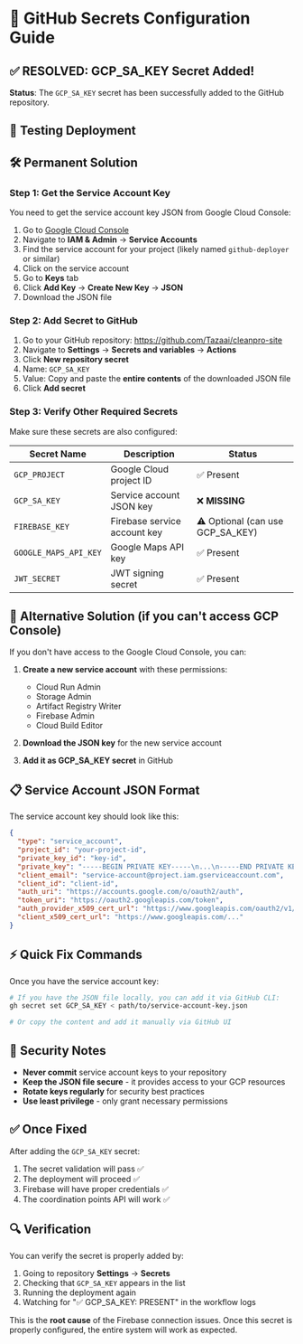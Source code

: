 # 🔐 GitHub Secrets Configuration Guide

## ✅ RESOLVED: GCP_SA_KEY Secret Added!

**Status**: The `GCP_SA_KEY` secret has been successfully added to the GitHub repository.

## 🚀 Testing Deployment

## 🛠️ Permanent Solution

### Step 1: Get the Service Account Key

You need to get the service account key JSON from Google Cloud Console:

1. Go to [Google Cloud Console](https://console.cloud.google.com/)
2. Navigate to **IAM & Admin** → **Service Accounts**
3. Find the service account for your project (likely named `github-deployer` or similar)
4. Click on the service account
5. Go to **Keys** tab
6. Click **Add Key** → **Create New Key** → **JSON**
7. Download the JSON file

### Step 2: Add Secret to GitHub

1. Go to your GitHub repository: https://github.com/Tazaai/cleanpro-site
2. Navigate to **Settings** → **Secrets and variables** → **Actions**
3. Click **New repository secret**
4. Name: `GCP_SA_KEY`
5. Value: Copy and paste the **entire contents** of the downloaded JSON file
6. Click **Add secret**

### Step 3: Verify Other Required Secrets

Make sure these secrets are also configured:

| Secret Name | Description | Status |
|-------------|-------------|---------|
| `GCP_PROJECT` | Google Cloud project ID | ✅ Present |
| `GCP_SA_KEY` | Service account JSON key | ❌ **MISSING** |
| `FIREBASE_KEY` | Firebase service account key | ⚠️ Optional (can use GCP_SA_KEY) |
| `GOOGLE_MAPS_API_KEY` | Google Maps API key | ✅ Present |
| `JWT_SECRET` | JWT signing secret | ✅ Present |

## 🔧 Alternative Solution (if you can't access GCP Console)

If you don't have access to the Google Cloud Console, you can:

1. **Create a new service account** with these permissions:
   - Cloud Run Admin
   - Storage Admin
   - Artifact Registry Writer
   - Firebase Admin
   - Cloud Build Editor

2. **Download the JSON key** for the new service account

3. **Add it as GCP_SA_KEY secret** in GitHub

## 📋 Service Account JSON Format

The service account key should look like this:

```json
{
  "type": "service_account",
  "project_id": "your-project-id",
  "private_key_id": "key-id",
  "private_key": "-----BEGIN PRIVATE KEY-----\n...\n-----END PRIVATE KEY-----\n",
  "client_email": "service-account@project.iam.gserviceaccount.com",
  "client_id": "client-id",
  "auth_uri": "https://accounts.google.com/o/oauth2/auth",
  "token_uri": "https://oauth2.googleapis.com/token",
  "auth_provider_x509_cert_url": "https://www.googleapis.com/oauth2/v1/certs",
  "client_x509_cert_url": "https://www.googleapis.com/..."
}
```

## ⚡ Quick Fix Commands

Once you have the service account key:

```bash
# If you have the JSON file locally, you can add it via GitHub CLI:
gh secret set GCP_SA_KEY < path/to/service-account-key.json

# Or copy the content and add it manually via GitHub UI
```

## 🚨 Security Notes

- **Never commit** service account keys to your repository
- **Keep the JSON file secure** - it provides access to your GCP resources
- **Rotate keys regularly** for security best practices
- **Use least privilege** - only grant necessary permissions

## ✅ Once Fixed

After adding the `GCP_SA_KEY` secret:

1. The secret validation will pass ✅
2. The deployment will proceed ✅
3. Firebase will have proper credentials ✅
4. The coordination points API will work ✅

## 🔍 Verification

You can verify the secret is properly added by:

1. Going to repository **Settings** → **Secrets**
2. Checking that `GCP_SA_KEY` appears in the list
3. Running the deployment again
4. Watching for "✅ GCP_SA_KEY: PRESENT" in the workflow logs

This is the **root cause** of the Firebase connection issues. Once this secret is properly configured, the entire system will work as expected.